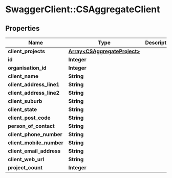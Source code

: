 # SwaggerClient::CSAggregateClient

## Properties
Name | Type | Description | Notes
------------ | ------------- | ------------- | -------------
**client_projects** | [**Array&lt;CSAggregateProject&gt;**](CSAggregateProject.md) |  | [optional] 
**id** | **Integer** |  | [optional] 
**organisation_id** | **Integer** |  | [optional] 
**client_name** | **String** |  | [optional] 
**client_address_line1** | **String** |  | [optional] 
**client_address_line2** | **String** |  | [optional] 
**client_suburb** | **String** |  | [optional] 
**client_state** | **String** |  | [optional] 
**client_post_code** | **String** |  | [optional] 
**person_of_contact** | **String** |  | [optional] 
**client_phone_number** | **String** |  | [optional] 
**client_mobile_number** | **String** |  | [optional] 
**client_email_address** | **String** |  | [optional] 
**client_web_url** | **String** |  | [optional] 
**project_count** | **Integer** |  | [optional] 


